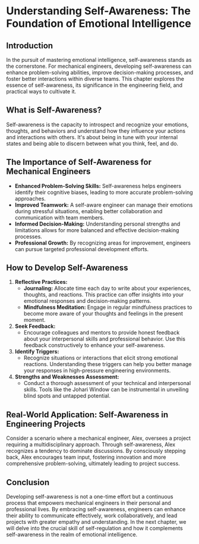 # Understanding Self-Awareness: The Foundation of Emotional Intelligence

## Introduction

In the pursuit of mastering emotional intelligence, self-awareness stands as the cornerstone. For mechanical engineers, developing self-awareness can enhance problem-solving abilities, improve decision-making processes, and foster better interactions within diverse teams. This chapter explores the essence of self-awareness, its significance in the engineering field, and practical ways to cultivate it.

## What is Self-Awareness?

Self-awareness is the capacity to introspect and recognize your emotions, thoughts, and behaviors and understand how they influence your actions and interactions with others. It's about being in tune with your internal states and being able to discern between what you think, feel, and do.

## The Importance of Self-Awareness for Mechanical Engineers

* **Enhanced Problem-Solving Skills:** Self-awareness helps engineers identify their cognitive biases, leading to more accurate problem-solving approaches.
* **Improved Teamwork:** A self-aware engineer can manage their emotions during stressful situations, enabling better collaboration and communication with team members.
* **Informed Decision-Making:** Understanding personal strengths and limitations allows for more balanced and effective decision-making processes.
* **Professional Growth:** By recognizing areas for improvement, engineers can pursue targeted professional development efforts.

## How to Develop Self-Awareness

1. **Reflective Practices:**
    * **Journaling:** Allocate time each day to write about your experiences, thoughts, and reactions. This practice can offer insights into your emotional responses and decision-making patterns.
    * **Mindfulness Meditation:** Engage in regular mindfulness practices to become more aware of your thoughts and feelings in the present moment.
2. **Seek Feedback:**
    * Encourage colleagues and mentors to provide honest feedback about your interpersonal skills and professional behavior. Use this feedback constructively to enhance your self-awareness.
3. **Identify Triggers:**
    * Recognize situations or interactions that elicit strong emotional reactions. Understanding these triggers can help you better manage your responses in high-pressure engineering environments.
4. **Strengths and Weaknesses Assessment:**
    * Conduct a thorough assessment of your technical and interpersonal skills. Tools like the Johari Window can be instrumental in unveiling blind spots and untapped potential.

## Real-World Application: Self-Awareness in Engineering Projects

Consider a scenario where a mechanical engineer, Alex, oversees a project requiring a multidisciplinary approach. Through self-awareness, Alex recognizes a tendency to dominate discussions. By consciously stepping back, Alex encourages team input, fostering innovation and more comprehensive problem-solving, ultimately leading to project success.

## Conclusion

Developing self-awareness is not a one-time effort but a continuous process that empowers mechanical engineers in their personal and professional lives. By embracing self-awareness, engineers can enhance their ability to communicate effectively, work collaboratively, and lead projects with greater empathy and understanding. In the next chapter, we will delve into the crucial skill of self-regulation and how it complements self-awareness in the realm of emotional intelligence.